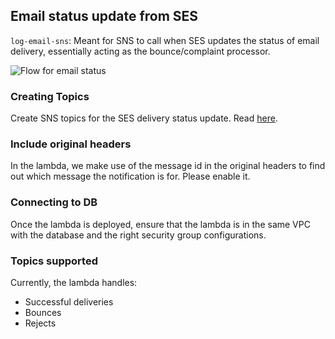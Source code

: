 

## Email status update from SES
`log-email-sns`: Meant for SNS to call when SES updates the status of email delivery, essentially acting as the bounce/complaint processor.

![Flow for email status](https://user-images.githubusercontent.com/33112945/83092446-e3475a00-a0cf-11ea-8626-dcdb7c4d5dfe.png)


### Creating Topics
Create SNS topics for the SES delivery status update. Read [here](https://docs.aws.amazon.com/ses/latest/DeveloperGuide/configure-sns-notifications.html).

### Include original headers
In the lambda, we make use of the message id in the original headers to find out which message the notification is for. Please enable it.

### Connecting to DB
Once the lambda is deployed, ensure that the lambda is in the same VPC with the database and the right security group configurations.


### Topics supported
Currently, the lambda handles:
- Successful deliveries
- Bounces
- Rejects